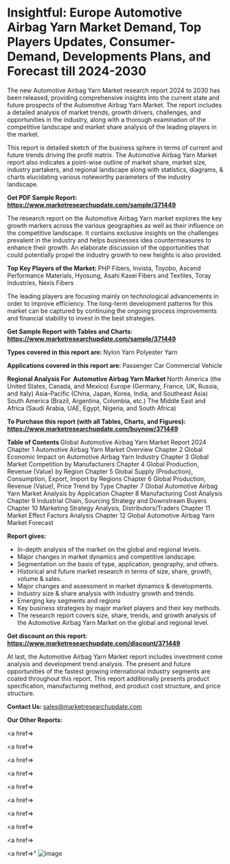 # Insightful: Europe Automotive Airbag Yarn Market Demand, Top Players Updates, Consumer-Demand, Developments Plans, and Forecast till 2024-2030

The new Automotive Airbag Yarn Market research report 2024 to 2030 has been released, providing comprehensive insights into the current state and future prospects of the Automotive Airbag Yarn Market. The report includes a detailed analysis of market trends, growth drivers, challenges, and opportunities in the industry, along with a thorough examination of the competitive landscape and market share analysis of the leading players in the market.

This report is detailed sketch of the business sphere in terms of current and future trends driving the profit matrix. The Automotive Airbag Yarn Market report also indicates a point-wise outline of market share, market size, industry partakers, and regional landscape along with statistics, diagrams, &amp; charts elucidating various noteworthy parameters of the industry landscape.

<strong><b>Get PDF Sample Report: <a href=https://www.marketresearchupdate.com/sample/371449>https://www.marketresearchupdate.com/sample/371449</a></b></strong>

The research report on the Automotive Airbag Yarn market explores the key growth markers across the various geographies as well as their influence on the competitive landscape. It contains exclusive insights on the challenges prevalent in the industry and helps businesses idea countermeasures to enhance their growth. An elaborate discussion of the opportunities that could potentially propel the industry growth to new heights is also provided.

<strong><b>Top Key Players of the Market:
</b></strong>PHP Fibers, Invista, Toyobo, Ascend Performance Materials, Hyosung, Asahi Kasei Fibers and Textiles, Toray Industries, Nexis Fibers<strong><b>
</b></strong>

The leading players are focusing mainly on technological advancements in order to improve efficiency. The long-term development patterns for this market can be captured by continuing the ongoing process improvements and financial stability to invest in the best strategies.

<strong><b>Get Sample Report with Tables and Charts: <a href=https://www.marketresearchupdate.com/sample/371449>https://www.marketresearchupdate.com/sample/371449</a></b></strong>

<strong><b>Types covered in this report are:
</b></strong>Nylon Yarn
Polyester Yarn<strong><b>
</b></strong>

<strong><b>Applications covered in this report are:
</b></strong>Passenger Car
Commercial Vehicle<strong><b>
</b></strong>

<strong><b>Regional Analysis For  Automotive Airbag Yarn Market</b></strong><strong><b>
</b></strong>North America (the United States, Canada, and Mexico)
Europe (Germany, France, UK, Russia, and Italy)
Asia-Pacific (China, Japan, Korea, India, and Southeast Asia)
South America (Brazil, Argentina, Colombia, etc.)
The Middle East and Africa (Saudi Arabia, UAE, Egypt, Nigeria, and South Africa)

<strong><b>To Purchase this report (with all Tables, Charts, and Figures): <a href=https://www.marketresearchupdate.com/buynow/371449>https://www.marketresearchupdate.com/buynow/371449</a></b></strong>

<strong><b>Table of Contents</b></strong><strong><b>
</b></strong>Global Automotive Airbag Yarn Market Report 2024
Chapter 1 Automotive Airbag Yarn Market Overview
Chapter 2 Global Economic Impact on Automotive Airbag Yarn Industry
Chapter 3 Global Market Competition by Manufacturers
Chapter 4 Global Production, Revenue (Value) by Region
Chapter 5 Global Supply (Production), Consumption, Export, Import by Regions
Chapter 6 Global Production, Revenue (Value), Price Trend by Type
Chapter 7 Global Automotive Airbag Yarn Market Analysis by Application
Chapter 8 Manufacturing Cost Analysis
Chapter 9 Industrial Chain, Sourcing Strategy and Downstream Buyers
Chapter 10 Marketing Strategy Analysis, Distributors/Traders
Chapter 11 Market Effect Factors Analysis
Chapter 12 Global Automotive Airbag Yarn Market Forecast

<strong><b>Report gives:</b></strong>

- In-depth analysis of the market on the global and regional levels.
- Major changes in market dynamics and competitive landscape.
- Segmentation on the basis of type, application, geography, and others.
- Historical and future market research in terms of size, share, growth, volume &amp; sales.
- Major changes and assessment in market dynamics &amp; developments.
- Industry size &amp; share analysis with industry growth and trends.
- Emerging key segments and regions
- Key business strategies by major market players and their key methods.
- The research report covers size, share, trends, and growth analysis of the Automotive Airbag Yarn Market on the global and regional level.

<strong><b>Get discount on this report: <a href=https://www.marketresearchupdate.com/discount/371449>https://www.marketresearchupdate.com/discount/371449</a></b></strong>

At last, the Automotive Airbag Yarn Market report includes investment come analysis and development trend analysis. The present and future opportunities of the fastest growing international industry segments are coated throughout this report. This report additionally presents product specification, manufacturing method, and product cost structure, and price structure.

<strong><b>Contact Us:
</b></strong>sales@marketresearchupdate.com

<strong>Our Other Reports:</strong>

<a href=></a>

<a href=></a>

<a href=></a>

<a href=></a>

<a href=></a>

<a href=></a>

<a href=></a>

<a href=></a>

<a href=></a>

<a href=></a>"
![image](https://github.com/Gayatrikarjule/Market-Analysis-360/assets/97346546/fffdcbac-d278-4929-9b6e-6f1e6a6b3165)
